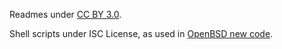 Readmes under [CC BY
3.0](http://creativecommons.org/licenses/by/3.0/).

Shell scripts under ISC License, as used in [OpenBSD new
code](http://www.openbsd.org/policy.html).
